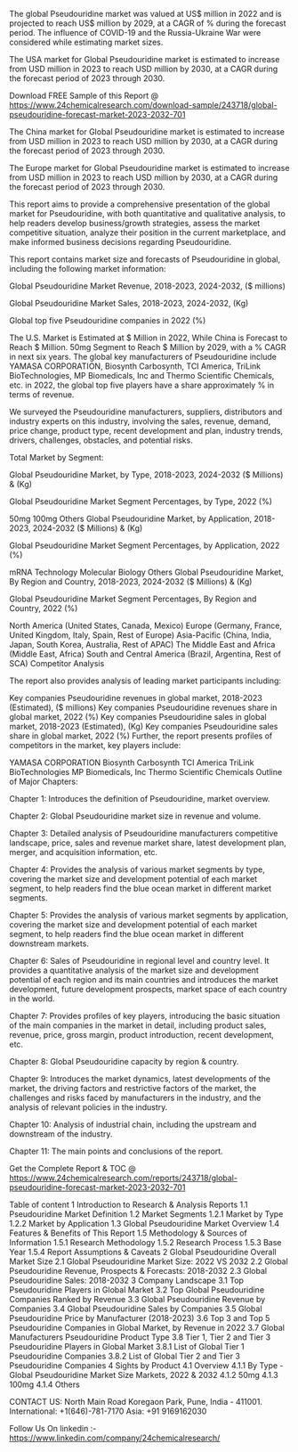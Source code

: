 The global Pseudouridine market was valued at US$ million in 2022 and is projected to reach US$ million by 2029, at a CAGR of % during the forecast period. The influence of COVID-19 and the Russia-Ukraine War were considered while estimating market sizes.

The USA market for Global Pseudouridine market is estimated to increase from USD million in 2023 to reach USD million by 2030, at a CAGR during the forecast period of 2023 through 2030.

Download FREE Sample of this Report @ https://www.24chemicalresearch.com/download-sample/243718/global-pseudouridine-forecast-market-2023-2032-701

The China market for Global Pseudouridine market is estimated to increase from USD million in 2023 to reach USD million by 2030, at a CAGR during the forecast period of 2023 through 2030.

The Europe market for Global Pseudouridine market is estimated to increase from USD million in 2023 to reach USD million by 2030, at a CAGR during the forecast period of 2023 through 2030.

This report aims to provide a comprehensive presentation of the global market for Pseudouridine, with both quantitative and qualitative analysis, to help readers develop business/growth strategies, assess the market competitive situation, analyze their position in the current marketplace, and make informed business decisions regarding Pseudouridine.

This report contains market size and forecasts of Pseudouridine in global, including the following market information:

Global Pseudouridine Market Revenue, 2018-2023, 2024-2032, ($ millions)

Global Pseudouridine Market Sales, 2018-2023, 2024-2032, (Kg)

Global top five Pseudouridine companies in 2022 (%)

The U.S. Market is Estimated at $ Million in 2022, While China is Forecast to Reach $ Million.
50mg Segment to Reach $ Million by 2029, with a % CAGR in next six years.
The global key manufacturers of Pseudouridine include YAMASA CORPORATION, Biosynth Carbosynth, TCI America, TriLink BioTechnologies, MP Biomedicals, Inc and Thermo Scientific Chemicals, etc. in 2022, the global top five players have a share approximately % in terms of revenue.

We surveyed the Pseudouridine manufacturers, suppliers, distributors and industry experts on this industry, involving the sales, revenue, demand, price change, product type, recent development and plan, industry trends, drivers, challenges, obstacles, and potential risks.

Total Market by Segment:

Global Pseudouridine Market, by Type, 2018-2023, 2024-2032 ($ Millions) & (Kg)

Global Pseudouridine Market Segment Percentages, by Type, 2022 (%)

50mg
100mg
Others
Global Pseudouridine Market, by Application, 2018-2023, 2024-2032 ($ Millions) & (Kg)

Global Pseudouridine Market Segment Percentages, by Application, 2022 (%)

mRNA Technology
Molecular Biology
Others
Global Pseudouridine Market, By Region and Country, 2018-2023, 2024-2032 ($ Millions) & (Kg)

Global Pseudouridine Market Segment Percentages, By Region and Country, 2022 (%)

North America (United States, Canada, Mexico)
Europe (Germany, France, United Kingdom, Italy, Spain, Rest of Europe)
Asia-Pacific (China, India, Japan, South Korea, Australia, Rest of APAC)
The Middle East and Africa (Middle East, Africa)
South and Central America (Brazil, Argentina, Rest of SCA)
Competitor Analysis

The report also provides analysis of leading market participants including:

Key companies Pseudouridine revenues in global market, 2018-2023 (Estimated), ($ millions)
Key companies Pseudouridine revenues share in global market, 2022 (%)
Key companies Pseudouridine sales in global market, 2018-2023 (Estimated), (Kg)
Key companies Pseudouridine sales share in global market, 2022 (%)
Further, the report presents profiles of competitors in the market, key players include:

YAMASA CORPORATION
Biosynth Carbosynth
TCI America
TriLink BioTechnologies
MP Biomedicals, Inc
Thermo Scientific Chemicals
Outline of Major Chapters:

Chapter 1: Introduces the definition of Pseudouridine, market overview.

Chapter 2: Global Pseudouridine market size in revenue and volume.

Chapter 3: Detailed analysis of Pseudouridine manufacturers competitive landscape, price, sales and revenue market share, latest development plan, merger, and acquisition information, etc.

Chapter 4: Provides the analysis of various market segments by type, covering the market size and development potential of each market segment, to help readers find the blue ocean market in different market segments.

Chapter 5: Provides the analysis of various market segments by application, covering the market size and development potential of each market segment, to help readers find the blue ocean market in different downstream markets.

Chapter 6: Sales of Pseudouridine in regional level and country level. It provides a quantitative analysis of the market size and development potential of each region and its main countries and introduces the market development, future development prospects, market space of each country in the world.

Chapter 7: Provides profiles of key players, introducing the basic situation of the main companies in the market in detail, including product sales, revenue, price, gross margin, product introduction, recent development, etc.

Chapter 8: Global Pseudouridine capacity by region & country.

Chapter 9: Introduces the market dynamics, latest developments of the market, the driving factors and restrictive factors of the market, the challenges and risks faced by manufacturers in the industry, and the analysis of relevant policies in the industry.

Chapter 10: Analysis of industrial chain, including the upstream and downstream of the industry.

Chapter 11: The main points and conclusions of the report.

Get the Complete Report & TOC @ https://www.24chemicalresearch.com/reports/243718/global-pseudouridine-forecast-market-2023-2032-701

Table of content
1 Introduction to Research & Analysis Reports
1.1 Pseudouridine Market Definition
1.2 Market Segments
1.2.1 Market by Type
1.2.2 Market by Application
1.3 Global Pseudouridine Market Overview
1.4 Features & Benefits of This Report
1.5 Methodology & Sources of Information
1.5.1 Research Methodology
1.5.2 Research Process
1.5.3 Base Year
1.5.4 Report Assumptions & Caveats
2 Global Pseudouridine Overall Market Size
2.1 Global Pseudouridine Market Size: 2022 VS 2032
2.2 Global Pseudouridine Revenue, Prospects & Forecasts: 2018-2032
2.3 Global Pseudouridine Sales: 2018-2032
3 Company Landscape
3.1 Top Pseudouridine Players in Global Market
3.2 Top Global Pseudouridine Companies Ranked by Revenue
3.3 Global Pseudouridine Revenue by Companies
3.4 Global Pseudouridine Sales by Companies
3.5 Global Pseudouridine Price by Manufacturer (2018-2023)
3.6 Top 3 and Top 5 Pseudouridine Companies in Global Market, by Revenue in 2022
3.7 Global Manufacturers Pseudouridine Product Type
3.8 Tier 1, Tier 2 and Tier 3 Pseudouridine Players in Global Market
3.8.1 List of Global Tier 1 Pseudouridine Companies
3.8.2 List of Global Tier 2 and Tier 3 Pseudouridine Companies
4 Sights by Product
4.1 Overview
4.1.1 By Type - Global Pseudouridine Market Size Markets, 2022 & 2032
4.1.2 50mg
4.1.3 100mg
4.1.4 Others

CONTACT US:
North Main Road Koregaon Park, Pune, India - 411001.
International: +1(646)-781-7170
Asia: +91 9169162030

Follow Us On linkedin :- https://www.linkedin.com/company/24chemicalresearch/
